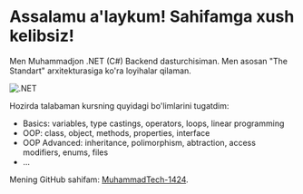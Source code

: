 # Assalamu a'laykum! Sahifamga xush kelibsiz!
Men Muhammadjon .NET (C#) Backend dasturchisiman. Men asosan "The Standart" arxitekturasiga ko'ra loyihalar qilaman. 

![.NET](https://github.com/user-attachments/assets/0fe0c5cb-3450-4fa7-af5a-8f367def3e78 "With C#")

Hozirda talabaman kursning quyidagi bo'limlarini tugatdim:
  - Basics: variables, type castings, operators, loops, linear programming
  - OOP: class, object, methods, properties, interface
  - OOP Advanced: inheritance, polimorphism, abtraction, access modifiers, enums, files
  - ...

Mening GitHub sahifam: [MuhammadTech-1424](https://github.com/MuhammadTech-1424).
